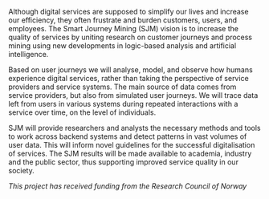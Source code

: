Although digital services are supposed to simplify our lives and increase our efficiency, they often frustrate and burden customers, users, and employees. 
The Smart Journey Mining (SJM) vision is to increase the quality of services by uniting research on customer journeys and process mining using new developments in logic-based analysis and artificial intelligence.

Based on user journeys we will analyse, model, and observe how humans experience digital services, rather than taking the perspective of service providers and service systems. The main source of data comes from service providers, but also from simulated user journeys. 
We will trace data left from users in various systems during repeated interactions with a service over time, on the level of individuals.

SJM will provide researchers and analysts the necessary methods and tools to work across backend systems and detect patterns in vast volumes of user data. 
This will inform novel guidelines for the successful digitalisation of services. The SJM results will be made available to academia, industry and the public sector, thus supporting improved service quality in our society.

*This project has received funding from the Research Council of Norway*

